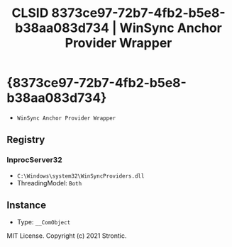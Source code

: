 ﻿---
title: "CLSID 8373ce97-72b7-4fb2-b5e8-b38aa083d734 | WinSync Anchor Provider Wrapper"
excerpt: What is COM-Object CLSID 8373ce97-72b7-4fb2-b5e8-b38aa083d734?
---

# {8373ce97-72b7-4fb2-b5e8-b38aa083d734}

* `WinSync Anchor Provider Wrapper`

## Registry


### InprocServer32

* `C:\Windows\system32\WinSyncProviders.dll`
* ThreadingModel: `Both`

## Instance

* Type: `__ComObject`

MIT License. Copyright (c) 2021 Strontic.


